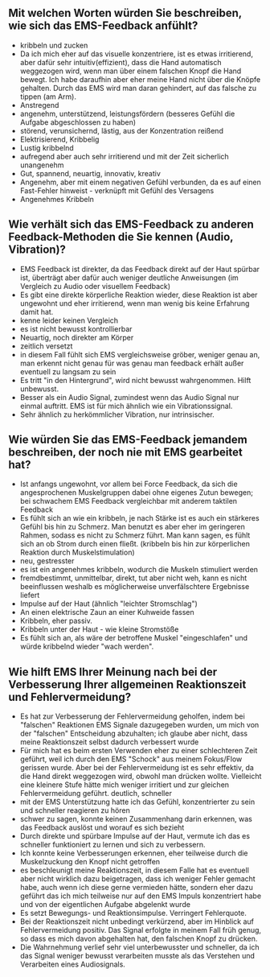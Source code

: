 
## Mit welchen Worten würden Sie beschreiben, wie sich das EMS-Feedback anfühlt?

- kribbeln und zucken
- Da ich mich eher auf das visuelle konzentriere, ist es etwas irritierend, aber dafür sehr intuitiv(effizient), dass die Hand automatisch weggezogen wird, wenn man über einem falschen Knopf die Hand bewegt. Ich habe daraufhin aber eher meine Hand nicht über die Knöpfe gehalten. Durch das EMS wird man daran gehindert, auf das falsche zu tippen (am Arm).
- Anstregend
- angenehm, unterstützend, leistungsfördern (besseres Gefühl die Aufgabe abgeschlossen zu haben) 
- störend, verunsichernd, lästig, aus der Konzentration reißend
- Elektrisierend, Kribbelig
- Lustig kribbelnd
- aufregend aber auch sehr irritierend und mit der Zeit sicherlich unangenehm
- Gut, spannend, neuartig, innovativ, kreativ
- Angenehm, aber mit einem negativen Gefühl verbunden, da es auf einen Fast-Fehler hinweist - verknüpft mit Gefühl des Versagens
- Angenehmes Kribbeln 

## Wie verhält sich das EMS-Feedback zu anderen Feedback-Methoden die Sie kennen (Audio, Vibration)?

- EMS Feedback ist direkter, da das Feedback direkt auf der Haut spürbar ist, überträgt aber dafür auch weniger deutliche Anweisungen (im Vergleich zu Audio oder visuellem Feedback)
- Es gibt eine direkte körperliche Reaktion wieder, diese Reaktion ist aber ungewohnt und eher irritierend, wenn man wenig bis keine Erfahrung damit hat.
- kenne leider keinen Vergleich
- es ist nicht bewusst kontrollierbar
- Neuartig, noch direkter am Körper
- zeitlich versetzt
- in diesem Fall fühlt sich EMS vergleichsweise gröber, weniger genau an, man erkennt nicht genau für was genau man feedback erhält außer eventuell zu langsam zu sein
- Es tritt "in den Hintergrund", wird nicht bewusst wahrgenommen. Hilft unbewusst.
- Besser als ein Audio Signal, zumindest wenn das Audio Signal nur einmal auftritt. EMS ist für mich ähnlich wie ein Vibrationssignal. 
- Sehr ähnlich zu herkömmlicher Vibration, nur intrinsischer.

## Wie würden Sie das EMS-Feedback jemandem beschreiben, der noch nie mit EMS gearbeitet hat?

- Ist anfangs ungewohnt, vor allem bei Force Feedback, da sich die angesprochenen Muskelgruppen dabei ohne eigenes Zutun bewegen; bei schwachem EMS Feedback vergleichbar mit anderem taktilen Feedback
- Es fühlt sich an wie ein kribbeln, je nach Stärke ist es auch ein stärkeres Gefühl bis hin zu Schmerz. Man benutzt es aber eher im geringeren Rahmen, sodass es nicht zu Schmerz führt. Man kann sagen, es fühlt sich an ob Strom   durch einen fließt. (kribbeln bis hin zur körperlichen Reaktion durch Muskelstimulation)
- neu, gestresster
- es ist ein angenehmes kribbeln, wodurch die Muskeln stimuliert werden 
- fremdbestimmt, unmittelbar, direkt, tut aber nicht weh, kann es nicht beeinflussen weshalb es möglicherweise unverfälschtere Ergebnisse liefert
- Impulse auf der Haut (ähnlich "leichter Stromschlag")
- An einen elektrische Zaun an einer Kuhweide fassen
- Kribbeln, eher passiv.
- Kribbeln unter der Haut - wie kleine Stromstöße
- Es fühlt sich an, als wäre der betroffene Muskel "eingeschlafen" und würde kribbelnd wieder "wach werden".

## Wie hilft EMS Ihrer Meinung nach bei der Verbesserung Ihrer allgemeinen Reaktionszeit und Fehlervermeidung?

- Es hat zur Verbesserung der Fehlervermeidung geholfen, indem bei "falschen" Reaktionen EMS Signale dazugegeben wurden, um mich von der "falschen" Entscheidung abzuhalten; ich glaube aber nicht, dass meine Reaktionszeit selbst dadurch verbessert wurde
- Für mich hat es beim ersten Verwenden eher zu einer schlechteren Zeit geführt, weil ich durch den EMS "Schock" aus meinem Fokus/Flow gerissen wurde. Aber bei der Fehlervermeidung ist es sehr effektiv, da die Hand direkt weggezogen wird, obwohl man drücken wollte. Vielleicht eine kleinere Stufe hätte mich weniger irritiert und zur gleichen Fehlervermeidung geführt.
deutlich, schneller
- mit der EMS Unterstützung hatte ich das Gefühl, konzentrierter zu sein und schneller reagieren zu hören 
- schwer zu sagen, konnte keinen Zusammenhang darin erkennen, was das Feedback auslöst und worauf es sich bezieht
- Durch direkte und spürbare Impulse auf der Haut, vermute ich das es schneller funktioniert zu lernen und sich zu verbessern.
- Ich konnte keine Verbesserungen erkennen, eher teilweise durch die Muskelzuckung den Knopf nicht getroffen
- es beschleunigt meine Reaktionszeit, in diesem Falle hat es eventuell aber nicht wirklich dazu beigetragen, dass ich weniger Fehler gemacht habe, auch wenn ich diese gerne vermieden hätte, sondern eher dazu geführt das ich mich teilweise nur auf den EMS Impuls konzentriert habe und von der eigentlichen Aufgabe abgelenkt wurde
- Es setzt Bewegungs- und Reaktionsimpulse. Verringert Fehlerquote.
- Bei der Reaktionszeit nicht unbedingt verkürzend, aber im Hinblick auf Fehlervermeidung positiv. Das Signal erfolgte in meinem Fall früh genug, so dass es mich davon abgehalten hat, den falschen Knopf zu drücken.
- Die Wahrnehmung verlief sehr viel unterbewusster und schneller, da ich das Signal weniger bewusst verarbeiten musste als das Verstehen und Verarbeiten eines Audiosignals.
